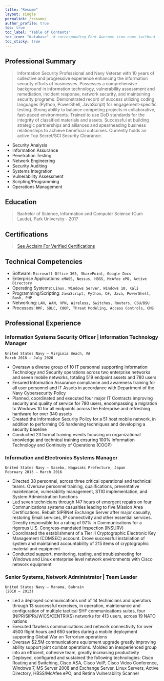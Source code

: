 ```yaml
---
title: "Resume"
layout: single
permalink: /resume/
author_profile: true
toc: true
toc_label: "Table of Contents"
toc_icon: "database"  # corresponding Font Awesome icon name (without fa prefix)
toc_sticky: true
---
```

## Professional Summary
> Information Security Professional and Navy Veteran with 10 years of collective and progressive experience enhancing the information security efforts of businesses. Possesses a comprehensive background in information technology, vulnerability assessment and remediation, incident response, network security, and maintaining security programs. Demonstrated record of success utilizing coding languages (Python, PowerShell, JavaScript) for engagement-specific testing. Strong ability to balance competing projects in collaborative, fast-paced environments. Trained to use DoD standards for the integrity of classified materials and assets. Successful at building strategic partnerships and alliances and spearheading business relationships to achieve beneficial outcomes. Currently holds an active Top Secret/SCI Security Clearance.

- Security Analysis  
- Information Assurance  
- Penetration Testing  
- Network Engineering  
- Security Auditing  
- Systems Integration  
- Vulnerability Assessment  
- Scripting/Programming  
- Operations Management  

## Education 
> Bachelor of Science, Information and Computer Science (Cum Laude), Park University - 2017

## Certifications
> [See Acclaim For Verified Certifications](https://www.youracclaim.com/users/johngrow/)

## Technical Competencies
- Software: `Microsoft Office 365, SharePoint, Google Docs`
- Enterprise Applications: `eMASS, Nessus, HBSS, McAfee ePO, Active Directory`
- Operating Systems: `Linux, Windows Server, Windows 10, Kali`
- Programming/Scripting: `JavaScript, Python, C#, Java, PowerShell, Bash, PHP`
- Networking: `LAN, WAN, VPN, Wireless, Switches, Routers, CSU/DSU`
- Processes: `RMF, SDLC, COOP, Threat Modeling, Access Controls, CMS`

## Professional Experience

### Information Systems Security Officer | Information Technology Manager 
`United States Navy – Virginia Beach, VA`  
`March 2016 – July 2020`  
- Oversaw a diverse group of 10 IT personnel supporting Information Technology and Security operations across two enterprise networks and seven mobile networks, totaling 519 endpoint assets and 780 users
- Ensured Information Assurance compliance and awareness training for all user personnel and IT Assets in accordance with Department of the Navy Cybersecurity Policy
- Planned, coordinated and executed four major IT Contracts improving security and quality of service for 780 users, encompassing a migration to Windows 10 for all endpoints across the Enterprise and refreshing hardware for over 340 assets
- Created the Information Security Policy for a 51 host mobile network, in addition to performing OS hardening techniques and developing a security baseline
- Conducted 23 formal training events focusing on organizational knowledge and technical training ensuring 100% Information Technology and Continuity of Operations (COOP)

### Information and Electronics Systems Manager 
`United States Navy – Sasebo, Nagasaki Prefecture, Japan`  
`February 2013 – March 2016`  
- Directed 38 personnel, across three critical operational and technical teams. Oversaw personnel training, qualifications, preventative maintenance, vulnerability management, STIG implementation, and System Administration functions
- Led seven technicians through 147 hours of emergent repairs on four Communications systems casualties leading to five Mission Area Certifications. Rebuilt SIPRNet Exchange Server after major casualty, restoring Email services, IP connectivity and other essential services. Directly responsible for a rating of 97% in Communications for a rigorous U.S. Congress-mandated Inspection (INSURV)
- Coordinated the establishment of a Tier II Cryptographic Electronic Key Management (COMSEC) account. Drove successful installation of system and maintained accountability of 215 items of cryptographic material and equipment 
- Conducted support, monitoring, testing, and troubleshooting for Windows and Linux enterprise level network environments with Cisco network equipment

### Senior Systems, Network Administrator | Team Leader 
`United States Navy – Manama, Bahrain`  
`(2010 – 2013)`  
- Led a deployed communications unit of 14 technicians and operators through 13 successful exercises, in operation, maintenance and configuration of multiple tactical SHF communications suites, four (NIPR/SIPR/JWICS/CENTRIXS) networks for 413 users, across 19 NATO nations
- Executed flawless communications and network connectivity for over 4500 flight hours and 650 sorties during a mobile deployment supporting Global War on Terrorism operations
- Oversaw $2.5M communications equipment upgrade greatly improving ability support joint combat operations. Molded an inexperienced group into an efficient, cohesive team, greatly increasing productivity
- Deployed, configured and sustained the following technologies: Cisco Routing and Switching, Cisco ASA, Cisco VoIP, Cisco Video Conference, Windows 7, MS Server 2008 and Exchange Server, Linux Servers, Active Directory, HBSS/McAfee ePO, and Retina Vulnerability Scanner